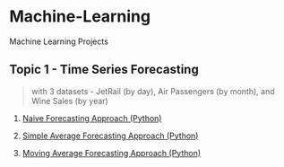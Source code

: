 # Machine-Learning
Machine Learning Projects

## Topic 1 - Time Series Forecasting 
> with 3 datasets - JetRail (by day), Air Passengers (by month), and Wine Sales (by year)

1) [Naive Forecasting Approach (Python)](https://github.com/tristanga/Machine-Learning/blob/master/Time%20Series%20Forecasting/Naive%20Approach.ipynb)

2) [Simple Average Forecasting Approach (Python)](https://github.com/tristanga/Machine-Learning/blob/master/Time%20Series%20Forecasting/Simple%20average.ipynb)

3) [Moving Average Forecasting Approach (Python)](https://github.com/tristanga/Machine-Learning/blob/master/Time%20Series%20Forecasting/Moving%20Average.ipynb)
